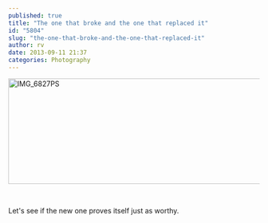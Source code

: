 ```yaml
---
published: true
title: "The one that broke and the one that replaced it"
id: "5804"
slug: "the-one-that-broke-and-the-one-that-replaced-it"
author: rv
date: 2013-09-11 21:37
categories: Photography
---
```

<a href="https://s3.amazonaws.com/cfwblog/uploads/2013/09/IMG_6827PS.jpg"><img class="aligncenter size-large wp-image-5931" alt="IMG_6827PS" src="https://s3.amazonaws.com/cfwblog/uploads/2013/09/IMG_6827PS-600x212.jpg" width="600" height="212" /></a>

&nbsp;

Let's see if the new one proves itself just as worthy.